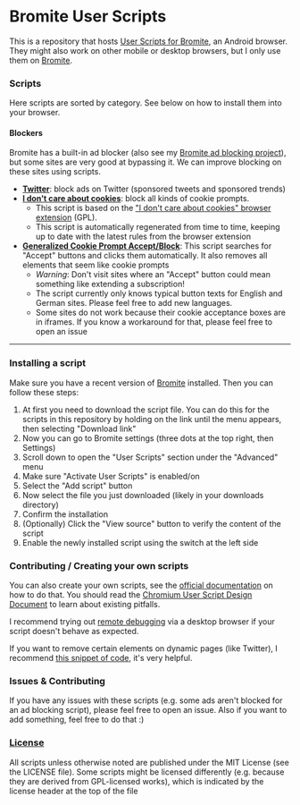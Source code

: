 # Bromite User Scripts
This is a repository that hosts [User Scripts for Bromite](https://github.com/bromite/bromite/wiki/UserScripts), an Android browser. They might also work on other mobile or desktop browsers, but I only use them on [Bromite](https://www.bromite.org/).

### Scripts
Here scripts are sorted by category. See below on how to install them into your browser.

#### Blockers
Bromite has a built-in ad blocker (also see my [Bromite ad blocking project](https://github.com/xarantolus/filtrite)), but some sites are very good at bypassing it. We can improve blocking on these sites using scripts.

* [**Twitter**](block/twitter.user.js?raw=true): block ads on Twitter (sponsored tweets and sponsored trends)
* [**I don't care about cookies**](block/idcac.user.js?raw=true): block all kinds of cookie prompts. 
  * This script is based on the ["I don't care about cookies" browser extension](https://addons.mozilla.org/de/firefox/addon/i-dont-care-about-cookies/) (GPL). 
  * This script is automatically regenerated from time to time, keeping up to date with the latest rules from the browser extension
* [**Generalized Cookie Prompt Accept/Block**](block/accept-cookie-prompts.user.js?raw=true): This script searches for "Accept" buttons and clicks them automatically. It also removes all elements that seem like cookie prompts
  * *Warning*: Don't visit sites where an "Accept" button could mean something like extending a subscription!
  * The script currently only knows typical button texts for English and German sites. Please feel free to add new languages.
  * Some sites do not work because their cookie acceptance boxes are in iframes. If you know a workaround for that, please feel free to open an issue

---

### Installing a script 
Make sure you have a recent version of [Bromite](https://www.bromite.org/) installed. Then you can follow these steps:
1. At first you need to download the script file. You can do this for the scripts in this repository by holding on the link until the menu appears, then selecting "Download link"
2. Now you can go to Bromite settings (three dots at the top right, then Settings)
3. Scroll down to open the "User Scripts" section under the "Advanced" menu
4. Make sure "Activate User Scripts" is enabled/on
5. Select the "Add script" button
6. Now select the file you just downloaded (likely in your downloads directory)
7. Confirm the installation
8. (Optionally) Click the "View source" button to verify the content of the script
9. Enable the newly installed script using the switch at the left side



### Contributing / Creating your own scripts
You can also create your own scripts, see the [official documentation](https://github.com/bromite/bromite/wiki/UserScripts) on how to do that. You should read the [Chromium User Script Design Document](https://www.chromium.org/developers/design-documents/user-scripts) to learn about existing pitfalls.

I recommend trying out [remote debugging](https://developer.chrome.com/docs/devtools/remote-debugging/) via a desktop browser if your script doesn't behave as expected.

If you want to remove certain elements on dynamic pages (like Twitter), I recommend [this snippet of code](http://ryanmorr.com/using-mutation-observers-to-watch-for-element-availability/), it's very helpful.


### Issues & Contributing
If you have any issues with these scripts (e.g. some ads aren't blocked for an ad blocking script), please feel free to open an issue. Also if you want to add something, feel free to do that :)


### [License](LICENSE)
All scripts unless otherwise noted are published under the MIT License (see the LICENSE file). Some scripts might be licensed differently (e.g. because they are derived from GPL-licensed works), which is indicated by the license header at the top of the file
